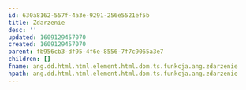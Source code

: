 ```yaml
---
id: 630a8162-557f-4a3e-9291-256e5521ef5b
title: Zdarzenie
desc: ''
updated: 1609129457070
created: 1609129457070
parent: fb956cb3-df95-4f6e-8556-7f7c9065a3e7
children: []
fname: ang.dd.html.html.element.html.dom.ts.funkcja.ang.zdarzenie
hpath: ang.dd.html.html.element.html.dom.ts.funkcja.ang.zdarzenie
---
```



